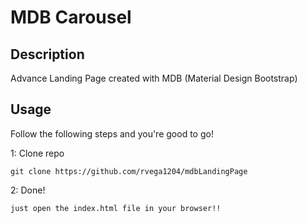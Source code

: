 # MDB Carousel

## Description
Advance Landing Page created with MDB (Material Design Bootstrap)

## Usage
Follow the following steps and you're good to go!

1: Clone repo
```
git clone https://github.com/rvega1204/mdbLandingPage
```
2: Done!
```
just open the index.html file in your browser!!
